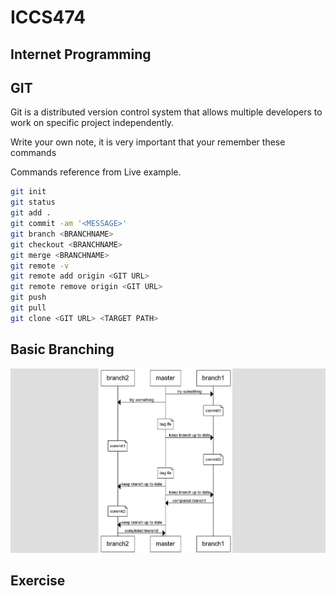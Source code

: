 # ICCS474
## Internet Programming

## GIT

Git is a distributed version control system that allows multiple developers to work on specific project independently.

Write your own note, it is very important that your remember these commands

Commands reference from Live example.
```bash
git init
git status
git add .
git commit -am '<MESSAGE>'
git branch <BRANCHNAME>
git checkout <BRANCHNAME>
git merge <BRANCHNAME>
git remote -v
git remote add origin <GIT URL>
git remote remove origin <GIT URL>
git push
git pull
git clone <GIT URL> <TARGET PATH>
```

## Basic Branching

![Image](https://raw.githubusercontent.com/SaKKo/muic-iccs474-2015t2/master/assets/git-branch.png)

## Exercise
